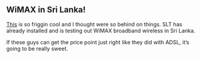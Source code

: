 ## WiMAX in Sri Lanka!

<p><a href="http://www.lankanewspapers.com/news/2006/3/6105.html">This</a> is so friggin cool and I thought were so behind on things. SLT has already installed and is testing out WiMAX broadband wireless in Sri Lanka.</p>
<p>If these guys can get the price point just right like they did with ADSL, it&rsquo;s going to be really sweet.</p>